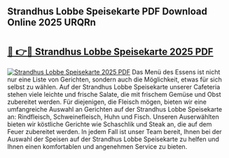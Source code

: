 ## Strandhus Lobbe Speisekarte PDF Download Online 2025 URQRn

# <h2><a href="http://gc6in5m.nevu.top/?p=Strandhus+Lobbe+Speisekarte">🔗 👉🔴 Strandhus Lobbe Speisekarte 2025 PDF</a></h2>

[![Strandhus Lobbe Speisekarte 2025 PDF](https://i.imgur.com/dBaPXMq.png)](http://gc6in5m.nevu.top/?p=Strandhus+Lobbe+Speisekarte)
Das Menü des Essens ist nicht nur eine Liste von Gerichten, sondern auch die Möglichkeit, etwas für sich selbst zu wählen. Auf der Strandhus Lobbe Speisekarte unserer Cafeteria stehen viele leichte und frische Salate, die mit frischem Gemüse und Obst zubereitet werden. Für diejenigen, die Fleisch mögen, bieten wir eine umfangreiche Auswahl an Gerichten auf der Strandhus Lobbe Speisekarte an: Rindfleisch, Schweinefleisch, Huhn und Fisch. Unseren Auserwählten bieten wir köstliche Gerichte wie Schaschlik und Steak an, die auf dem Feuer zubereitet werden. In jedem Fall ist unser Team bereit, Ihnen bei der Auswahl der Speisen auf der Strandhus Lobbe Speisekarte zu helfen und Ihnen einen komfortablen und angenehmen Service zu bieten.
